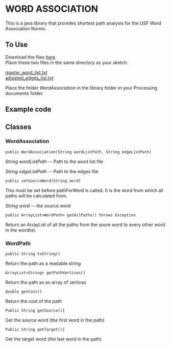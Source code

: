 WORD ASSOCIATION
=====

This is a java library that provides shortest path analysis for the USF Word Association Norms.

To Use
----

Download the files [here](files.zip)  
Place these two files in the same directory as your sketch:

[master_word_list.txt](master_word_list.txt)  
[adjusted_edges_list.txt](adjusted_edges_list.txt)

Place the folder *WordAssociation* in the library folder in your Processing documents folder.

## Example code

## Classes

### WordAssociation

`public WordAssociation(String wordListPath, String edgeListPath)`

*String wordListPath*  -- Path to the word list file

*String edgeListPath* -- Path to the edges file

`public setSourceWord(String word)`

This must be set before pathForWord is called. It is the word from which all paths will be calculated from.

*String word* -- the source word

`public ArrayList<WordPath> getAllPaths() throws Exception`

Return an ArrayList of all the paths from the soure word to every other word in the wordlist.

### WordPath

`public String toString()`

Return the path as a readable string

`ArrayList<String> getPathVertices()`

Return the path as an array of vertices

`double getCost()`

Return the cost of the path

`Public String getSource(){`

Get the source word (the first word in the path)


`Public String getTarget(){`

Get the target word (the last word in the path)